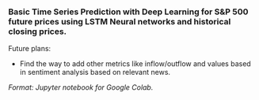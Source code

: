 ### Basic Time Series Prediction with Deep Learning for S&P 500 future prices using LSTM Neural networks and historical closing prices.

Future plans: 
- Find the way to add other metrics like inflow/outflow and values based in sentiment analysis based on relevant news.

*Format: Jupyter notebook for Google Colab.*
  
